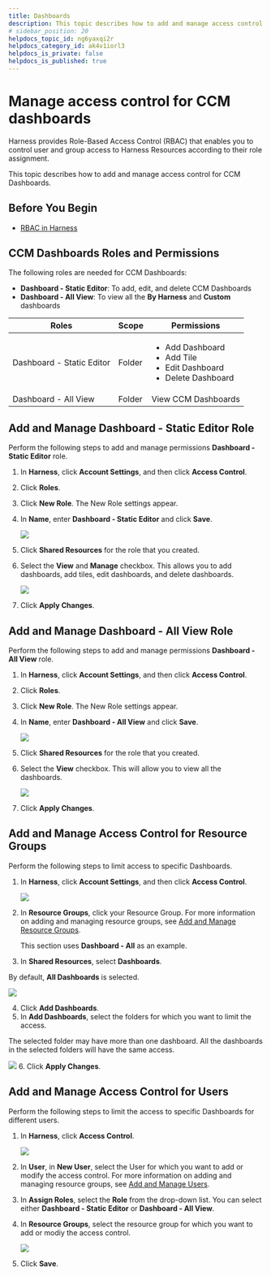 ```yaml
---
title: Dashboards
description: This topic describes how to add and manage access control for CCM Dashboards.
# sidebar_position: 20
helpdocs_topic_id: ng6yaxqi2r
helpdocs_category_id: ak4v1iorl3
helpdocs_is_private: false
helpdocs_is_published: true
---
```


# Manage access control for CCM dashboards

Harness provides Role-Based Access Control (RBAC) that enables you to control user and group access to Harness Resources according to their role assignment.

This topic describes how to add and manage access control for CCM Dashboards.

## Before You Begin

* [RBAC in Harness](/docs/platform/role-based-access-contro/rbac-in-harness)

## CCM Dashboards Roles and Permissions

The following roles are needed for CCM Dashboards:

* **Dashboard - Static Editor**: To add, edit, and delete CCM Dashboards
* **Dashboard - All View**: To view all the **By Harness** and **Custom** dashboards



|  **Roles**| **Scope** |**Permissions** |
| --- | --- | --- |
| Dashboard - Static Editor | Folder | <ul><li>Add Dashboard</li><li> Add Tile</li><li> Edit Dashboard</li><li>Delete Dashboard</li></ul>|
| Dashboard - All View | Folder | View CCM Dashboards|
 

## Add and Manage Dashboard - Static Editor Role

Perform the following steps to add and manage permissions **Dashboard - Static Editor** role.

1. In **Harness**, click **Account Settings**, and then click **Access Control**.
2. Click **Roles**.
3. Click **New Role**. The New Role settings appear.
4. In **Name**, enter **Dashboard - Static Editor** and click **Save**.
   
     ![](./static/manage-access-control-for-ccm-dashboards-00.png)
5. Click **Shared Resources** for the role that you created.
6. Select the **View** and **Manage** checkbox. This allows you to add dashboards, add tiles, edit dashboards, and delete dashboards.
   
     ![](./static/manage-access-control-for-ccm-dashboards-01.png)
7. Click **Apply Changes**.

## Add and Manage Dashboard - All View Role

Perform the following steps to add and manage permissions **Dashboard - All View** role.

1. In **Harness**, click **Account Settings**, and then click **Access Control**.
2. Click **Roles**.
3. Click **New Role**. The New Role settings appear.
4. In **Name**, enter **Dashboard - All View** and click **Save**.
   
     ![](./static/manage-access-control-for-ccm-dashboards-02.png)
5. Click **Shared Resources** for the role that you created.
6. Select the **View** checkbox. This will allow you to view all the dashboards.
   
     ![](./static/manage-access-control-for-ccm-dashboards-03.png)
7. Click **Apply Changes**.

## Add and Manage Access Control for Resource Groups

Perform the following steps to limit access to specific Dashboards.

1. In **Harness**, click **Account Settings**, and then click **Access Control**.
   
     ![](./static/manage-access-control-for-ccm-dashboards-04.png)
2. In **Resource Groups**, click your Resource Group. For more information on adding and managing resource groups, see [Add and Manage Resource Groups](/docs/platform/role-based-access-control/add-resource-groups).  
  
     This section uses **Dashboard - All** as an example.

 1. In **Shared Resources**, select **Dashboards**.  
  
By default, **All Dashboards** is selected.


  ![](./static/manage-access-control-for-ccm-dashboards-05.png)


 4. Click **Add Dashboards**.
 5. In **Add Dashboards**, select the folders for which you want to limit the access.  
  
The selected folder may have more than one dashboard. All the dashboards in the selected folders will have the same access.

  ![](./static/manage-access-control-for-ccm-dashboards-06.png)
6. Click **Apply Changes**.

## Add and Manage Access Control for Users

Perform the following steps to limit the access to specific Dashboards for different users.

1. In **Harness**, click **Access Control**.
   
     ![](./static/manage-access-control-for-ccm-dashboards-07.png)
2. In **User**, in **New User**, select the User for which you want to add or modify the access control. For more information on adding and managing resource groups, see [Add and Manage Users](/docs/platform/role-based-access-control/add-users).
3. In **Assign Roles**, select the **Role** from the drop-down list. You can select either **Dashboard - Static Editor** or **Dashboard - All View**.
4. In **Resource Groups**, select the resource group for which you want to add or modiy the access control.
   
     ![](./static/manage-access-control-for-ccm-dashboards-08.png)
     
5. Click **Save**.

